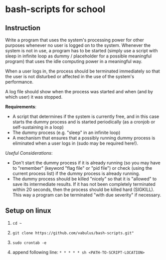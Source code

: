 # bash-scripts for school
## Instruction
Write a program that uses the system's processing power for other purposes whenever no user is logged on to the system. Whenever the system is not in use, a program has to be started (simply use a script with sleep in infinite loop as dummy / placeholder for a possible meaningful program) that uses the idle computing power in a meaningful way.

When a user logs in, the process should be terminated immediately so that the user is not disturbed or affected in the use of the system's performance.

A log file should show when the process was started and when (and by which user) it was stopped.

**Requirements**:
- A script that determines if the system is currently free, and in this case starts the dummy process and is started periodically (as a cronjob or self-sustaining in a loop)
- The dummy process (e.g. "sleep" in an infinite loop)
- A mechanism that ensures that a possibly running dummy process is eliminated when a user logs in (sudo may be required here!).

*Useful Considerations*:
- Don't start the dummy process if it is already running (so you may have to "remember" (keyword "flag file" or "pid file") or check (using the current process list) if the dummy process is already running.
- The dummy process should be killed "nicely" so that it is "allowed" to save its intermediate results. If it has not been completely terminated within 20 seconds, then the process should be killed hard (SIGKILL). This way a program can be terminated "with due severity" if necessary.

## Setup on linux 
1. ``cd ~``

2. ``git clone https://github.com/vabulus/bash-scripts.git"``

3. ``sudo crontab -e``

4. append following line: ``* * * * * sh <PATH-TO-SCRIPT-LOCATION>``
